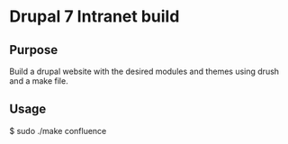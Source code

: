 Drupal 7 Intranet build
========================

Purpose
-------

Build a drupal website with the desired modules and themes using drush and a make file.


Usage
-----
$ sudo ./make confluence